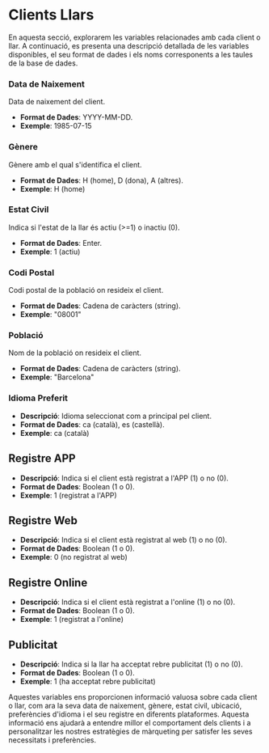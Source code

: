 # Clients Llars

En aquesta secció, explorarem les variables relacionades amb cada client o llar. A continuació, es presenta una descripció detallada de les variables disponibles, el seu format de dades i els noms corresponents a les taules de la base de dades.

### Data de Naixement 

Data de naixement del client.

- **Format de Dades**: YYYY-MM-DD.
- **Exemple**: 1985-07-15

### Gènere

Gènere amb el qual s'identifica el client.

- **Format de Dades**: H (home), D (dona), A (altres).
- **Exemple**: H (home)

### Estat Civil 

Indica si l'estat de la llar és actiu (>=1) o inactiu (0).
- **Format de Dades**: Enter.
- **Exemple**: 1 (actiu)

### Codi Postal 

Codi postal de la població on resideix el client.

- **Format de Dades**: Cadena de caràcters (string).
- **Exemple**: "08001"

### Població

Nom de la població on resideix el client.
- **Format de Dades**: Cadena de caràcters (string).
- **Exemple**: "Barcelona"

### Idioma Preferit 

- **Descripció**: Idioma seleccionat com a principal pel client.
- **Format de Dades**: ca (català), es (castellà).
- **Exemple**: ca (català)

## Registre APP
- **Descripció**: Indica si el client està registrat a l'APP (1) o no (0).
- **Format de Dades**: Boolean (1 o 0).
- **Exemple**: 1 (registrat a l'APP)

## Registre Web 

- **Descripció**: Indica si el client està registrat al web (1) o no (0).
- **Format de Dades**: Boolean (1 o 0).
- **Exemple**: 0 (no registrat al web)

## Registre Online 

- **Descripció**: Indica si el client està registrat a l'online (1) o no (0).
- **Format de Dades**: Boolean (1 o 0).
- **Exemple**: 1 (registrat a l'online)

## Publicitat 

- **Descripció**: Indica si la llar ha acceptat rebre publicitat (1) o no (0).
- **Format de Dades**: Boolean (1 o 0).
- **Exemple**: 1 (ha acceptat rebre publicitat)

Aquestes variables ens proporcionen informació valuosa sobre cada client o llar, com ara la seva data de naixement, gènere, estat civil, ubicació, preferències d'idioma i el seu registre en diferents plataformes. Aquesta informació ens ajudarà a entendre millor el comportament dels clients i a personalitzar les nostres estratègies de màrqueting per satisfer les seves necessitats i preferències.

